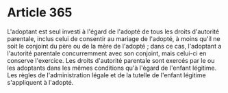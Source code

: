 # Article 365

L'adoptant est seul investi à l'égard de l'adopté de tous les droits d'autorité parentale, inclus celui de consentir au mariage de l'adopté, à moins qu'il ne soit le conjoint du père ou de la mère de l'adopté ; dans ce cas, l'adoptant a l'autorité parentale concurremment avec son conjoint, mais celui-ci en conserve l'exercice.   Les droits d'autorité parentale sont exercés par le ou les adoptants dans les mêmes conditions qu'à l'égard de l'enfant légitime.   Les règles de l'administration légale et de la tutelle de l'enfant légitime s'appliquent à l'adopté.